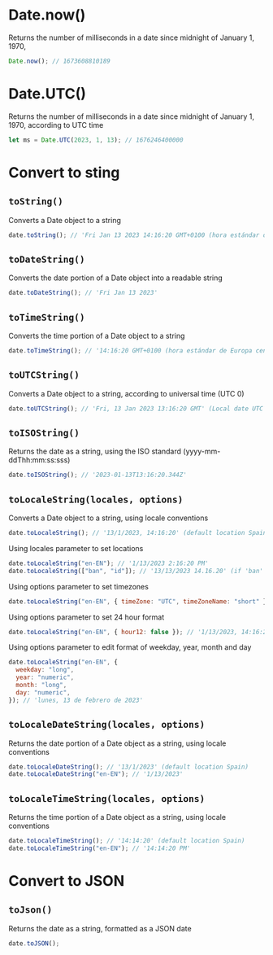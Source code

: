 # Date.now()

Returns the number of milliseconds in a date since midnight of January 1, 1970,

```js
Date.now(); // 1673608810189
```

# Date.UTC()

Returns the number of milliseconds in a date since midnight of January 1, 1970, according to UTC time

```js
let ms = Date.UTC(2023, 1, 13); // 1676246400000
```

# Convert to sting

## `toString()`

Converts a Date object to a string

```js
date.toString(); // 'Fri Jan 13 2023 14:16:20 GMT+0100 (hora estándar de Europa central)'
```

## `toDateString()`

Converts the date portion of a Date object into a readable string

```js
date.toDateString(); // 'Fri Jan 13 2023'
```

## `toTimeString()`

Converts the time portion of a Date object to a string

```js
date.toTimeString(); // '14:16:20 GMT+0100 (hora estándar de Europa central)'
```

## `toUTCString()`

Converts a Date object to a string, according to universal time (UTC 0)

```js
date.toUTCString(); // 'Fri, 13 Jan 2023 13:16:20 GMT' (Local date UTC +1)
```

## `toISOString()`

Returns the date as a string, using the ISO standard (yyyy-mm-ddThh:mm:ss:sss)

```js
date.toISOString(); // '2023-01-13T13:16:20.344Z'
```

## `toLocaleString(locales, options)`

Converts a Date object to a string, using locale conventions

```js
date.toLocaleString(); // '13/1/2023, 14:16:20' (default location Spain)
```

Using locales parameter to set locations

```js
date.toLocaleString("en-EN"); // '1/13/2023 2:16:20 PM'
date.toLocaleString(["ban", "id"]); // '13/13/2023 14.16.20' (if 'ban' is not supported 'id' will be applied)
```

Using options parameter to set timezones

```js
date.toLocaleString("en-EN", { timeZone: "UTC", timeZoneName: "short" }); // '1/13/2023, 1:16:20 PM UTC'
```

Using options parameter to set 24 hour format

```js
date.toLocaleString("en-EN", { hour12: false }); // '1/13/2023, 14:16:20'
```

Using options parameter to edit format of weekday, year, month and day

```js
date.toLocaleString("en-EN", {
  weekday: "long",
  year: "numeric",
  month: "long",
  day: "numeric",
}); // 'lunes, 13 de febrero de 2023'
```

## `toLocaleDateString(locales, options)`

Returns the date portion of a Date object as a string, using locale conventions

```js
date.toLocaleDateString(); // '13/1/2023' (default location Spain)
date.toLocaleDateString("en-EN"); // '1/13/2023'
```

## `toLocaleTimeString(locales, options)`

Returns the time portion of a Date object as a string, using locale conventions

```js
date.toLocaleTimeString(); // '14:14:20' (default location Spain)
date.toLocaleTimeString("en-EN"); // '14:14:20 PM'
```

# Convert to JSON

## `toJson()`

Returns the date as a string, formatted as a JSON date

```js
date.toJSON();
```
